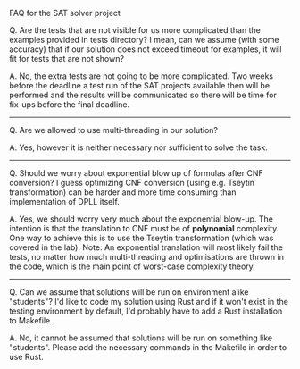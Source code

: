 FAQ for the SAT solver project

Q. Are the tests that are not visible for us more complicated than the examples provided in tests directory?
I mean, can we assume (with some accuracy) that if our solution does not exceed timeout for examples,
it will fit for tests that are not shown?

A. No, the extra tests are not going to be more complicated.
Two weeks before the deadline a test run of the SAT projects available then will be performed
and the results will be communicated so there will be time for fix-ups before the final deadline.

***

Q. Are we allowed to use multi-threading in our solution?

A. Yes, however it is neither necessary nor sufficient to solve the task.

***

Q. Should we worry about exponential blow up of formulas after CNF conversion? 
I guess optimizing CNF conversion (using e.g. Tseytin transformation) can be harder
and more time consuming than implementation of DPLL itself.

A. Yes, we should worry very much about the exponential blow-up.
The intention is that the translation to CNF must be of **polynomial** complexity.
One way to achieve this is to use the Tseytin transformation (which was covered in the lab).
Note: An exponential translation will most likely fail the tests,
no matter how much multi-threading and optimisations are thrown in the code,
which is the main point of worst-case complexity theory.

***

Q. Can we assume that solutions will be run on environment alike "students"?
I'd like to code my solution using Rust and if it won't exist in the testing environment by default,
I'd probably have to add a Rust installation to Makefile.

A. No, it cannot be assumed that solutions will be run on something like "students".
Please add the necessary commands in the Makefile in order to use Rust.
